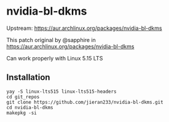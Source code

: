 # nvidia-bl-dkms

Upstream: https://aur.archlinux.org/packages/nvidia-bl-dkms

This patch original by @sapphire in https://aur.archlinux.org/packages/nvidia-bl-dkms

Can work properly with Linux 5.15 LTS

## Installation

```shell
yay -S linux-lts515 linux-lts515-headers
cd git_repos
git clone https://github.com/jieran233/nvidia-bl-dkms.git
cd nvidia-bl-dkms
makepkg -si
```